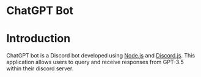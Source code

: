 # ChatGPT Bot

# Introduction
ChatGPT bot is a Discord bot developed using [Node.js](https://nodejs.org/) and [Discord.js](https://discord.js.org/). This application allows users to query and receive responses from GPT-3.5 within their discord server.
